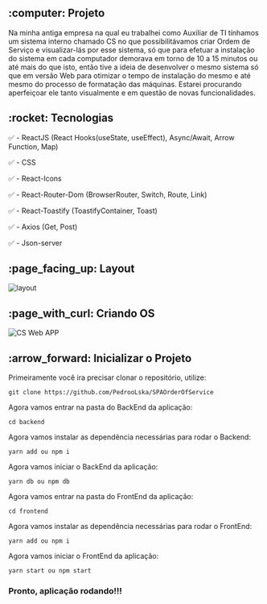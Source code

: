 <h2>:computer: Projeto</h2>
Na minha antiga empresa na qual eu trabalhei como Auxiliar de TI
          tínhamos um sistema interno chamado CS no que possibilitávamos criar
          Ordem de Serviço e visualizar-lás por esse sistema, só que para
          efetuar a instalação do sistema em cada computador demorava em torno
          de 10 a 15 minutos ou até mais do que isto, então tive a ideia de
          desenvolver o mesmo sistema só que em versão Web para otimizar o tempo
          de instalação do mesmo e até mesmo do processo de formatação das
          máquinas. Estarei procurando aperfeiçoar ele tanto visualmente e em
          questão de novas funcionalidades.

<h2>:rocket: Tecnologias</h2>

:white_check_mark: - ReactJS (React Hooks(useState, useEffect), Async/Await, Arrow Function, Map)

:white_check_mark: - CSS

:white_check_mark: - React-Icons 

:white_check_mark: - React-Router-Dom (BrowserRouter, Switch, Route, Link)

:white_check_mark: - React-Toastify (ToastifyContainer, Toast)

:white_check_mark: - Axios (Get, Post)

:white_check_mark: - Json-server

<h2>:page_facing_up: Layout</h2>

![layout](https://user-images.githubusercontent.com/45328215/76643650-421b1f80-6534-11ea-9be5-66f7e88bfd3a.gif)

<h2>:page_with_curl: Criando OS</h2>

![CS Web APP](https://user-images.githubusercontent.com/45328215/76643655-43e4e300-6534-11ea-84f9-9141ae011653.gif)

<h2>:arrow_forward: Inicializar o Projeto</h2>

Primeiramente você ira precisar clonar o repositório, utilize: 

`git clone https://github.com/PedrooLska/SPAOrderOfService`

Agora vamos entrar na pasta do BackEnd da aplicação:

`cd backend`

Agora vamos instalar as dependência necessárias para rodar o Backend:

`yarn add ou npm i`

Agora vamos iniciar o BackEnd da aplicação:

`yarn db ou npm db`

Agora vamos entrar na pasta do FrontEnd da aplicação:

`cd frontend`

Agora vamos instalar as dependência necessárias para rodar o FrontEnd:

`yarn add ou npm i`

Agora vamos iniciar o FrontEnd da aplicação:

`yarn start ou npm start`


<h3> Pronto, aplicação rodando!!! </h3>
